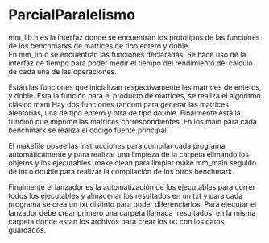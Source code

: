 # ParcialParalelismo

mm_lib.h es la interfaz donde se encuentran los prototipos de las funciones de los benchmarks de matrices de tipo entero y doble.  
En mm_lib.c se encuentran las funciones declaradas.
Se hace uso de la interfaz de tiempo para poder medir el tiempo del rendimiento del calculo de cada una de las operaciones.

Están las funciones que inicializan respectivamente las matrices de enteros, y doble.
Esta la función para el producto de matrices, se realiza el algoritmo clásico mxm 
Hay dos funciones random para generar las matrices aleatorias, una de tipo entero y otra de tipo double.
Finalmente está la función que imprime las matrices correspondientes.
En los main para cada benchmark se realiza el código fuente principal.

El makefile posee las instrucciones para compilar cada programa automáticamente y para realizar una limpieza de la carpeta elimando los objetos y los ejecutables.
make clean para limpiar
make mm_main seguido de int o double para realizar la compilación de los otros benchmark.

Finalmente el lanzador es la automatización de los ejecutables para correr todos los ejecutables y almacenar los resultados en un txt y para cada programa se crea un txt distinto para poder diferenciarlos.
Para ejecutar el lanzador debe crear primero una carpeta llamada 'resultados' en la misma carpeta donde estan los archivos para crear los txt con los datos guardados.

